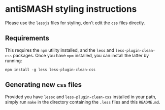 antiSMASH styling instructions
==============================

Please use the `lessjs` files for styling, don't edit the `css` files directly.

Requirements
------------

This requires the `npm` utility installed, and the `less` and `less-plugin-clean-css` packages.
Once you have `npm` installed, you can install the latter by running:

```
npm install -g less less-plugin-clean-css
```

Generating new `css` files
--------------------------

Provided you have `lessc` and `less-plugin-clean-css` installed in your path, simply run `make`
in the directory containing the `.less` files and this `README.md`.

